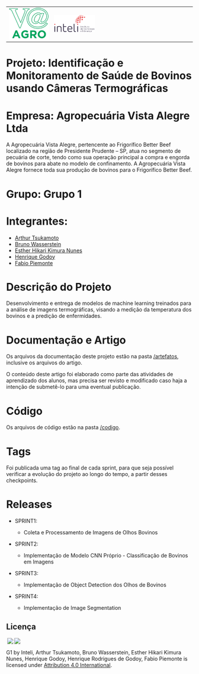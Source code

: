 <table>
<tr>
<td>
<a href= "https://betterbeef.com.br/"><img src="./artefatos/img/logo-V@.png" alt="Vista Alegre" border="0" width="100%"></a>
</td>
<td><a href= "https://www.inteli.edu.br/"><img src="./artefatos/img/logo-inteli.png" alt="Inteli - Instituto de Tecnologia e Liderança" border="0" width="30%"></a>
</td>
</tr>
</table>

# Projeto: Identificação e Monitoramento de Saúde de Bovinos usando Câmeras Termográficas

# Empresa: Agropecuária Vista Alegre Ltda

A Agropecuária Vista Alegre, pertencente ao Frigorífico Better Beef localizado na região de Presidente Prudente – SP, atua no segmento de pecuária de corte, tendo como sua operação principal a compra e engorda de bovinos para abate no modelo de confinamento. A Agropecuária Vista Alegre fornece toda sua produção de bovinos para o Frigorífico Better Beef.

# Grupo: Grupo 1

# Integrantes:

* [Arthur Tsukamoto](https://www.linkedin.com/in/arthur-tsukamoto/)
* [Bruno Wasserstein](https://www.linkedin.com/in/bruno-wasserstein/)
* [Esther Hikari Kimura Nunes](https://www.linkedin.com/in/estherhikari/)
* [Henrique Godoy](https://www.linkedin.com/in/henrique-godoy-879138252/)
* [Fabio Piemonte](https://www.linkedin.com/in/fabio-piemonte-823a65211/)

# Descrição do Projeto

Desenvolvimento e entrega de modelos de machine learning treinados para a análise de
imagens termográficas, visando a medição da temperatura dos bovinos e a predição de
enfermidades.

# Documentação e Artigo

Os arquivos da documentação deste projeto estão na pasta [/artefatos](/artefatos), inclusive os arquivos do artigo.

O conteúdo deste artigo foi elaborado como parte das atividades de aprendizado dos alunos, mas precisa ser revisto e modificado caso haja a intenção de submetê-lo para uma eventual publicação.

# Código

Os arquivos de código estão na pasta [/codigo](/codigo).

# Tags

Foi publicada uma tag ao final de cada sprint, para que seja possível verificar a evolução do projeto ao longo do tempo, a partir desses checkpoints.

# Releases

* SPRINT1:
    - Coleta e Processamento de Imagens de Olhos Bovinos

* SPRINT2:
    - Implementação de Modelo CNN Próprio - Classificação de Bovinos em Imagens

* SPRINT3:
    - Implementação de Object Detection dos Olhos de Bovinos
 
* SPRINT4:
    - Implementação de Image Segmentation
    
## Licença

<img style="height:22px!important;margin-left:3px;vertical-align:text-bottom;" src="https://mirrors.creativecommons.org/presskit/icons/cc.svg?ref=chooser-v1"><img style="height:22px!important;margin-left:3px;vertical-align:text-bottom;" src="https://mirrors.creativecommons.org/presskit/icons/by.svg?ref=chooser-v1"><p xmlns:cc="http://creativecommons.org/ns#" xmlns:dct="http://purl.org/dc/terms/">

<a property="dct:title" rel="cc:attributionURL">G1</a> by <a rel="cc:attributionURL dct:creator" property="cc:attributionName">Inteli, Arthur Tsukamoto, Bruno Wasserstein, Esther Hikari Kimura Nunes, Henrique Godoy, Henrique Rodrigues de Godoy, Fabio Piemonte</a> is licensed under <a href="https://creativecommons.org/licenses/by/4.0/?ref=chooser-v1" rel="license noopener noreferrer" style="display:inline-block;">Attribution 4.0 International</a>.</p>
